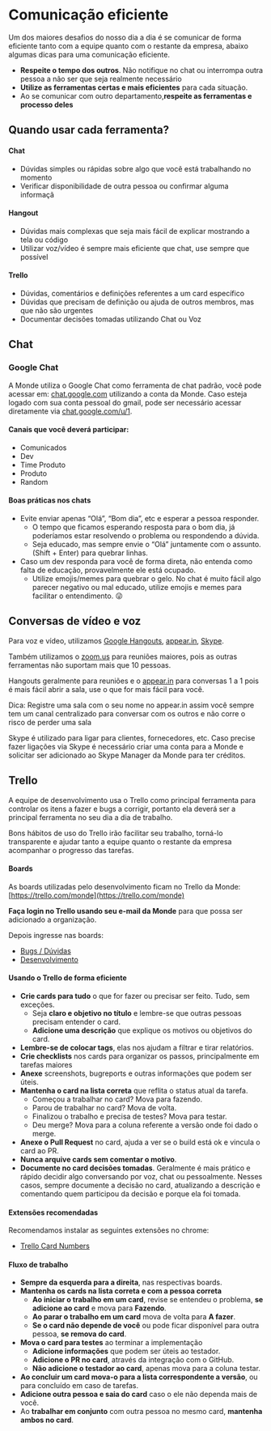 # Comunicação eficiente
Um dos maiores desafios do nosso dia a dia é se comunicar de forma eficiente tanto com a equipe quanto com o restante da empresa, abaixo algumas dicas para uma comunicação eficiente.

- **Respeite o tempo dos outros**. Não notifique no chat ou interrompa outra pessoa a não ser que seja realmente necessário
- **Utilize as ferramentas certas e mais eficientes** para cada situação.
- Ao se comunicar com outro departamento,**respeite as ferramentas e processo deles**

## Quando usar cada ferramenta?
####  Chat
   - Dúvidas simples ou rápidas sobre algo que você está trabalhando no momento
   - Verificar disponibilidade de outra pessoa ou confirmar alguma informaçã
####  Hangout
  - Dúvidas mais complexas que seja mais fácil de explicar mostrando a tela ou código
  - Utilizar voz/vídeo é sempre mais eficiente que chat, use sempre que possível
#### Trello
   - Dúvidas, comentários e definições referentes a um card específico
   - Dúvidas que precisam de definição ou ajuda de outros membros, mas que não são urgentes
   - Documentar decisões tomadas utilizando Chat ou Voz

## Chat

### Google Chat

A Monde utiliza o Google Chat como ferramenta de chat padrão, você pode acessar em: [chat.google.com](https://chat.google.com/) utilizando a conta da Monde. Caso esteja logado com sua conta pessoal do gmail, pode ser necessário acessar diretamente via [chat.google.com/u/1](https://chat.google.com/u/1).

#### Canais que você deverá participar:
- Comunicados
- Dev
- Time Produto
- Produto
- Random

#### Boas práticas nos chats
- Evite enviar apenas “Olá”, “Bom dia”, etc e esperar a pessoa responder. 
   - O tempo que ficamos esperando resposta para o bom dia, já poderíamos estar resolvendo o problema ou respondendo a dúvida.
   - Seja educado, mas sempre envie o “Olá” juntamente com o assunto. (Shift + Enter) para quebrar linhas.
- Caso um dev responda para você de forma direta, não entenda como falta de educação, provavelmente ele está ocupado.
   - Utilize emojis/memes para quebrar o gelo. No chat é muito fácil algo parecer negativo ou mal educado, utilize emojis e memes para facilitar o entendimento. 😜
   
## Conversas de vídeo e voz
Para voz e vídeo, utilizamos [Google Hangouts](http://hangouts.google.com), [appear.in](https://appear.in/), [Skype](https://www.skype.com).

Também utilizamos o [zoom.us](https://zoom.us/) para reuniões maiores, pois as outras ferramentas não suportam mais que 10 pessoas.

Hangouts geralmente para reuniões e o [appear.in](https://appear.in/) para conversas 1 a 1 pois é mais fácil abrir a sala, use o que for mais fácil para você.

Dica: Registre uma sala com o seu nome no appear.in assim você sempre tem um canal centralizado para conversar com os outros e não corre o risco de perder uma sala

Skype é utilizado para ligar para clientes, fornecedores, etc. Caso precise fazer ligações via Skype é necessário criar uma conta para a Monde e solicitar ser adicionado ao Skype Manager da Monde para ter créditos.

## Trello
A equipe de desenvolvimento usa o Trello como principal ferramenta para controlar os itens a fazer e bugs a corrigir, portanto ela deverá ser a principal ferramenta no seu dia a dia de trabalho.

Bons hábitos de uso do Trello irão facilitar seu trabalho, torná-lo transparente e ajudar tanto a equipe quanto o restante da empresa acompanhar o progresso das tarefas.

#### Boards
As boards utilizadas pelo desenvolvimento ficam no Trello da Monde: [https://trello.com/monde](https://trello.com/monde)

**Faça login no Trello usando seu e-mail da Monde** para que possa ser adicionado a organização.

Depois ingresse nas boards:

- [Bugs / Dúvidas](https://trello.com/b/rV7wzc5K/bugs-d%C3%BAvidas)
- [Desenvolvimento](https://trello.com/b/Kwq4o8Fp)

#### Usando o Trello de forma eficiente
- **Crie cards para tudo** o que for fazer ou precisar ser feito. Tudo, sem exceções.
    - Seja **claro e objetivo no título** e lembre-se que outras pessoas precisam entender o card.
    - **Adicione uma descrição** que explique os motivos ou objetivos do card.
- **Lembre-se de colocar tags**, elas nos ajudam a filtrar e tirar relatórios.
- **Crie checklists** nos cards para organizar os passos, principalmente em tarefas maiores
- **Anexe** screenshots, bugreports e outras informações que podem ser úteis.
- **Mantenha o card na lista correta** que reflita o status atual da tarefa. 
   - Começou a trabalhar no card? Mova para fazendo. 
   - Parou de trabalhar no card? Mova de volta.
   - Finalizou o trabalho e precisa de testes? Mova para testar.
   - Deu merge? Mova para a coluna referente a versão onde foi dado o merge.
- **Anexe o Pull Request** no card, ajuda a ver se o build está ok e vincula o card ao PR.
- **Nunca arquive cards sem comentar o motivo**.
- **Documente no card decisões tomadas**. Geralmente é mais prático e rápido decidir algo conversando por voz, chat ou pessoalmente. Nesses casos, sempre documente a decisão no card, atualizando a descrição e comentando quem participou da decisão e porque ela foi tomada.

#### Extensões recomendadas
Recomendamos instalar as seguintes extensões no chrome:

- [Trello Card Numbers](https://chrome.google.com/webstore/detail/trello-card-numbers/kadpkdielickimifpinkknemjdipghaf?utm_source=chrome-app-launcher-info-dialog)

#### Fluxo de trabalho
- **Sempre da esquerda para a direita**, nas respectivas boards.
- **Mantenha os cards na lista correta e com a pessoa correta**
   - **Ao iniciar o trabalho em um card**, revise se entendeu o problema, **se adicione ao card** e mova para **Fazendo**.
   - **Ao parar o trabalho em um card** mova de volta para **A fazer**.
   - **Se o card não depende de você** ou pode ficar disponível para outra pessoa, **se remova do card**.
- **Mova o card para testes** ao terminar a implementação
   - **Adicione informações** que podem ser úteis ao testador.
   - **Adicione o PR no card**, através da integração com o GitHub.
   - **Não adicione o testador ao card**, apenas mova para a coluna testar.
- **Ao concluir um card mova-o para a lista correspondente a versão**, ou para concluído em caso de tarefas.
- **Adicione outra pessoa e saia do card** caso o ele não dependa mais de você.
- Ao **trabalhar em conjunto** com outra pessoa no mesmo card, **mantenha ambos no card**.
